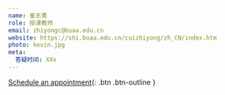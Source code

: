 ```yaml
---
name: 崔志勇
role: 授课教师
email: zhiyongc@buaa.edu.cn
website: https://shi.buaa.edu.cn/cuizhiyong/zh_CN/index.htm
photo: kevin.jpg
meta:
  答疑时间: XXx
---
```


[Schedule an appointment](zhiyongc@buaa.edu.cn){: .btn .btn-outline }

